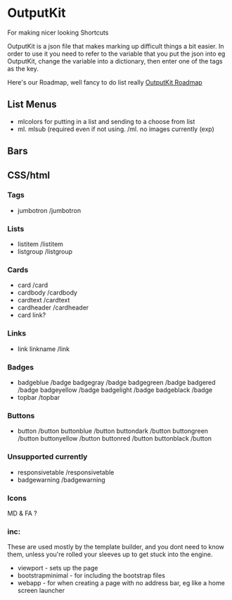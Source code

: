 # OutputKit
For making nicer looking Shortcuts

OutputKit is a json file that makes marking up difficult things a bit easier. In order to use it you need to refer to the variable that you put the json into eg OutputKit, change the variable into a dictionary, then enter one of the tags as the key.

Here's our Roadmap, well fancy to do list really
[OutputKit Roadmap](https://trello.com/b/tKVsvzdc/outputkit)




## List Menus
- mlcolors for putting in a list and sending to a choose from list
- ml.   mlsub (required even if not using.  /ml. no images currently (exp)

## Bars



## CSS/html
### Tags
- jumbotron    /jumbotron

### Lists
- listitem    /listitem
- listgroup   /listgroup

### Cards
- card      /card
- cardbody   /cardbody
- cardtext   /cardtext
- cardheader   /cardheader
- card link?

### Links
- link    linkname   /link 

### Badges
- badgeblue    /badge
  badgegray     /badge
  badgegreen   /badge
  badgered      /badge
  badgeyellow    /badge
  badgelight     /badge
  badgeblack    /badge
- topbar   /topbar

### Buttons
- button /button
  buttonblue  /button
  buttondark     /button
  buttongreen  /button
  buttonyellow    /button
  buttonred    /button 
  buttonblack  /button

### Unsupported currently
- responsivetable    /responsivetable
- badgewarning    /badgewarning

### Icons
MD & FA ?

### inc:
These are used mostly by the template builder, and you dont need to know them, unless you're rolled your sleeves up to get stuck into the engine.
- viewport - sets up the page
- bootstrapminimal - for including the bootstrap files
- webapp - for when creating a page with no address bar, eg like a home screen launcher



